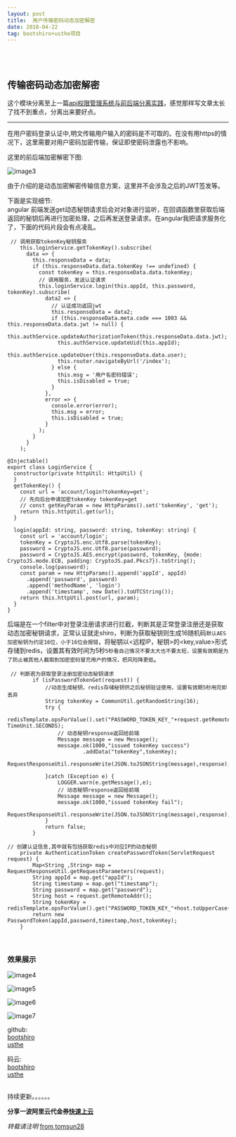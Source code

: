 ```yaml
---
layout: post
title:  用户传输密码动态加密解密 
date: 2018-04-22
tag: bootshiro+usthe项目
---
```


<br>
<br>

## 传输密码动态加密解密      

这个模块分离至上一篇[api权限管理系统与前后端分离实践](http://usthe.com/2018/04/api权限管理小系统与前后端分离实践/)，感觉那样写文章太长了找不到重点，分离出来要好点。  

- - - -

在用户密码登录认证中,明文传输用户输入的密码是不可取的。在没有用https的情况下，这里需要对用户密码加密传输，保证即使密码泄露也不影响。  

这里的前后端加密解密下图:     

![image3](/images/posts/api/image3.PNG)  

由于介绍的是动态加密解密传输信息方案，这里并不会涉及之后的JWT签发等。  

下面是实现细节:  
angular 前端发送get动态秘钥请求后会对对象进行监听，在回调函数里获取后端返回的秘钥后再进行加密处理，之后再发送登录请求。在angular我把请求服务化了，下面的代码片段会有点凌乱。  

````
 // 调用获取tokenKey秘钥服务
    this.loginService.getTokenKey().subscribe(
      data => {
        this.responseData = data;
        if (this.responseData.data.tokenKey !== undefined) {
          const tokenKey = this.responseData.data.tokenKey;
          // 调用服务，发送认证请求
          this.loginService.login(this.appId, this.password, tokenKey).subscribe(
            data2 => {
              // 认证成功返回jwt
              this.responseData = data2;
              if (this.responseData.meta.code === 1003 && this.responseData.data.jwt != null) {
                this.authService.updateAuthorizationToken(this.responseData.data.jwt);
                this.authService.updateUid(this.appId);
                this.authService.updateUser(this.responseData.data.user);
                this.router.navigateByUrl('/index');
              } else {
                this.msg = '用户名密码错误';
                this.isDisabled = true;
              }
            },
            error => {
              console.error(error);
              this.msg = error;
              this.isDisabled = true;
            }
          );
        }
      }
    );

````

````
@Injectable()
export class LoginService {
  constructor(private httpUtil: HttpUtil) {
  }
  getTokenKey() {
    const url = 'account/login?tokenKey=get';
    // 先向后台申请加密tokenKey tokenKey=get
    // const getKeyParam = new HttpParams().set('tokenKey', 'get');
    return this.httpUtil.get(url);
  }

  login(appId: string, password: string, tokenKey: string) {
    const url = 'account/login';
    tokenKey = CryptoJS.enc.Utf8.parse(tokenKey);
    password = CryptoJS.enc.Utf8.parse(password);
    password = CryptoJS.AES.encrypt(password, tokenKey, {mode: CryptoJS.mode.ECB, padding: CryptoJS.pad.Pkcs7}).toString();
    console.log(password);
    const param = new HttpParams().append('appId', appId)
      .append('password', password)
      .append('methodName', 'login')
      .append('timestamp', new Date().toUTCString());
    return this.httpUtil.post(url, param);
  }
}

````

后端是在一个filter中对登录注册请求进行拦截，判断其是正常登录注册还是获取动态加密秘钥请求，正常认证就走shiro，判断为获取秘钥则生成16随机码```默认AES加密秘钥为约定16位，小于16位会报错```，将秘钥以<远程IP，秘钥>的<key,value>形式存储到redis，设置其有效时间为5秒```5秒看自己情况不要太大也不要太短，设置有效期是为了防止被其他人截取到加密密码冒充用户的情况，把风险降更低```。  

````
 // 判断若为获取登录注册加密动态秘钥请求
        if (isPasswordTokenGet(request)) {
            //动态生成秘钥，redis存储秘钥供之后秘钥验证使用，设置有效期5秒用完即丢弃
            String tokenKey = CommonUtil.getRandomString(16);
            try {
                redisTemplate.opsForValue().set("PASSWORD_TOKEN_KEY_"+request.getRemoteAddr().toUpperCase(),tokenKey,5, TimeUnit.SECONDS);
                // 动态秘钥response返回给前端
                Message message = new Message();
                message.ok(1000,"issued tokenKey success")
                        .addData("tokenKey",tokenKey);
                RequestResponseUtil.responseWrite(JSON.toJSONString(message),response);

            }catch (Exception e) {
                LOGGER.warn(e.getMessage(),e);
                // 动态秘钥response返回给前端
                Message message = new Message();
                message.ok(1000,"issued tokenKey fail");
                RequestResponseUtil.responseWrite(JSON.toJSONString(message),response);
            }
            return false;
        }

````

````
// 创建认证信息,其中就有包括获取redis中对应IP的动态秘钥
    private AuthenticationToken createPasswordToken(ServletRequest request) {
        Map<String ,String> map = RequestResponseUtil.getRequestParameters(request);
        String appId = map.get("appId");
        String timestamp = map.get("timestamp");
        String password = map.get("password");
        String host = request.getRemoteAddr();
        String tokenKey = redisTemplate.opsForValue().get("PASSWORD_TOKEN_KEY_"+host.toUpperCase());
        return new PasswordToken(appId,password,timestamp,host,tokenKey);
    }
````


<br>


### 效果展示  

![image4](/images/posts/api/image4.PNG)   

![image5](/images/posts/api/image5.PNG)   

![image6](/images/posts/api/image6.PNG)   

![image7](/images/posts/api/image7.PNG)   



github:  
[bootshiro](https://github.com/tomsun28/bootshiro)  
[usthe](https://github.com/tomsun28/usthe)  

码云:  
[bootshiro](https://gitee.com/tomsun28/bootshiro)  
[usthe](https://gitee.com/tomsun28/usthe)  


<br>
持续更新。。。。。。
<br>

**分享一波阿里云代金券[快速上云](https://promotion.aliyun.com/ntms/act/ambassador/sharetouser.html?userCode=rjlzz3uf&utm_source=rjlzz3uf)**

*转载请注明* [from tomsun28](http://usthe.com)
